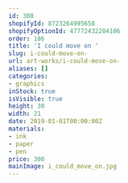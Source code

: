 ```yaml
---
id: 380
shopifyId: 8723264995658
shopifyOptionId: 47772432204106
order: 186
title: 'I could move on '
slug: i-could-move-on-
url: art-works/i-could-move-on-
aliases: []
categories:
- graphics
inStock: true
isVisible: true
height: 30
width: 21
date: 2019-01-01T00:00:00Z
materials:
- ink
- paper
- pen
price: 300
mainImage: i_could_move_on.jpg
---
```

